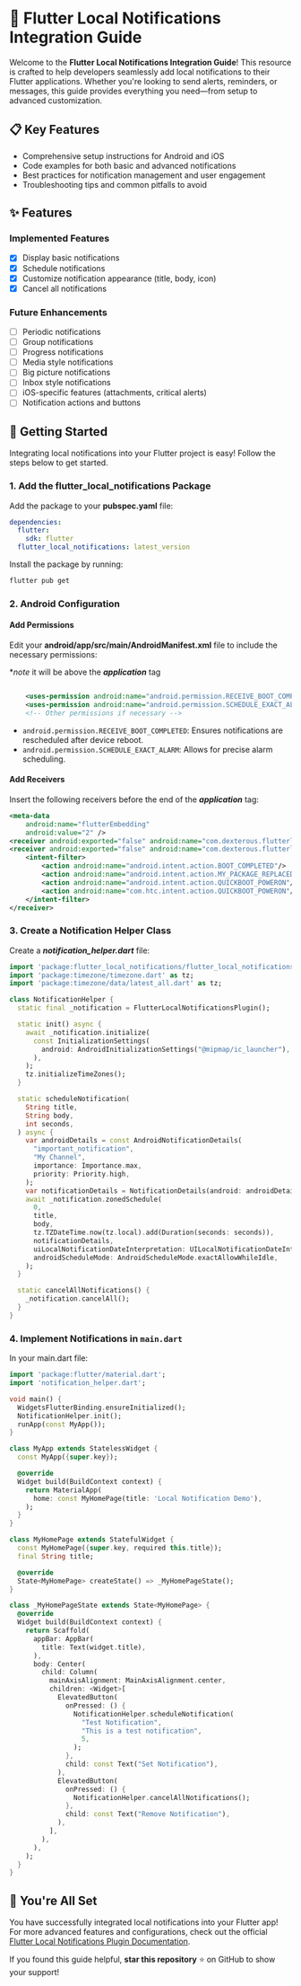 # 🚀 Flutter Local Notifications Integration Guide

Welcome to the **Flutter Local Notifications Integration Guide**! This resource is crafted to help developers seamlessly add local notifications to their Flutter applications. Whether you're looking to send alerts, reminders, or messages, this guide provides everything you need—from setup to advanced customization.

## 📋 Key Features

- Comprehensive setup instructions for Android and iOS
- Code examples for both basic and advanced notifications
- Best practices for notification management and user engagement
- Troubleshooting tips and common pitfalls to avoid

## ✨ Features

### Implemented Features

- [x] Display basic notifications
- [x] Schedule notifications
- [x] Customize notification appearance (title, body, icon)
- [x] Cancel all notifications

### Future Enhancements

- [ ] Periodic notifications
- [ ] Group notifications
- [ ] Progress notifications
- [ ] Media style notifications
- [ ] Big picture notifications
- [ ] Inbox style notifications
- [ ] iOS-specific features (attachments, critical alerts)
- [ ] Notification actions and buttons

## 🚀 Getting Started

Integrating local notifications into your Flutter project is easy! Follow the steps below to get started.

### 1. Add the flutter_local_notifications Package

Add the package to your **pubspec.yaml** file:

```yaml
dependencies:
  flutter:
    sdk: flutter
  flutter_local_notifications: latest_version
```

Install the package by running:

```bash
flutter pub get
```

### 2. Android Configuration

#### Add Permissions

Edit your **android/app/src/main/AndroidManifest.xml** file to include the necessary permissions:

**note*
it will be above the ***application*** tag

```xml

    <uses-permission android:name="android.permission.RECEIVE_BOOT_COMPLETED"/>
    <uses-permission android:name="android.permission.SCHEDULE_EXACT_ALARM"/>
    <!-- Other permissions if necessary -->

```

- `android.permission.RECEIVE_BOOT_COMPLETED`: Ensures notifications are rescheduled after device reboot.
- `android.permission.SCHEDULE_EXACT_ALARM`: Allows for precise alarm scheduling.

#### Add Receivers

Insert the following receivers before the end of the ***application*** tag:

```xml
<meta-data
    android:name="flutterEmbedding"
    android:value="2" />
<receiver android:exported="false" android:name="com.dexterous.flutterlocalnotifications.ScheduledNotificationReceiver" />
<receiver android:exported="false" android:name="com.dexterous.flutterlocalnotifications.ScheduledNotificationBootReceiver">
    <intent-filter>
        <action android:name="android.intent.action.BOOT_COMPLETED"/>
        <action android:name="android.intent.action.MY_PACKAGE_REPLACED"/>
        <action android:name="android.intent.action.QUICKBOOT_POWERON"/>
        <action android:name="com.htc.intent.action.QUICKBOOT_POWERON"/>
    </intent-filter>
</receiver>
```

### 3. Create a Notification Helper Class

Create a ***notification_helper.dart***  file:

```dart
import 'package:flutter_local_notifications/flutter_local_notifications.dart';
import 'package:timezone/timezone.dart' as tz;
import 'package:timezone/data/latest_all.dart' as tz;

class NotificationHelper {
  static final _notification = FlutterLocalNotificationsPlugin();

  static init() async {
    await _notification.initialize(
      const InitializationSettings(
        android: AndroidInitializationSettings("@mipmap/ic_launcher"),
      ),
    );
    tz.initializeTimeZones();
  }

  static scheduleNotification(
    String title,
    String body,
    int seconds,
  ) async {
    var androidDetails = const AndroidNotificationDetails(
      "important_notification",
      "My Channel",
      importance: Importance.max,
      priority: Priority.high,
    );
    var notificationDetails = NotificationDetails(android: androidDetails);
    await _notification.zonedSchedule(
      0,
      title,
      body,
      tz.TZDateTime.now(tz.local).add(Duration(seconds: seconds)),
      notificationDetails,
      uiLocalNotificationDateInterpretation: UILocalNotificationDateInterpretation.absoluteTime,
      androidScheduleMode: AndroidScheduleMode.exactAllowWhileIdle,
    );
  }

  static cancelAllNotifications() {
    _notification.cancelAll();
  }
}
```

### 4. Implement Notifications in `main.dart`

In your main.dart file:

```dart
import 'package:flutter/material.dart';
import 'notification_helper.dart';

void main() {
  WidgetsFlutterBinding.ensureInitialized();
  NotificationHelper.init();
  runApp(const MyApp());
}

class MyApp extends StatelessWidget {
  const MyApp({super.key});

  @override
  Widget build(BuildContext context) {
    return MaterialApp(
      home: const MyHomePage(title: 'Local Notification Demo'),
    );
  }
}

class MyHomePage extends StatefulWidget {
  const MyHomePage({super.key, required this.title});
  final String title;

  @override
  State<MyHomePage> createState() => _MyHomePageState();
}

class _MyHomePageState extends State<MyHomePage> {
  @override
  Widget build(BuildContext context) {
    return Scaffold(
      appBar: AppBar(
        title: Text(widget.title),
      ),
      body: Center(
        child: Column(
          mainAxisAlignment: MainAxisAlignment.center,
          children: <Widget>[
            ElevatedButton(
              onPressed: () {
                NotificationHelper.scheduleNotification(
                  "Test Notification",
                  "This is a test notification",
                  5,
                );
              },
              child: const Text("Set Notification"),
            ),
            ElevatedButton(
              onPressed: () {
                NotificationHelper.cancelAllNotifications();
              },
              child: const Text("Remove Notification"),
            ),
          ],
        ),
      ),
    );
  }
}
```

## 🎉 You're All Set

You have successfully integrated local notifications into your Flutter app! For more advanced features and configurations, check out the official [Flutter Local Notifications Plugin Documentation](https://pub.dev/packages/flutter_local_notifications).

If you found this guide helpful, **star this repository** ⭐ on GitHub to show your support!
